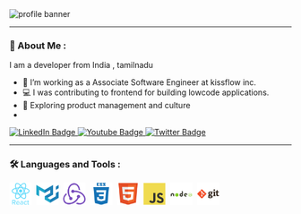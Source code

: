 


<img src="https://github.com/mohan-potter/mohan-potter/blob/main/Profile%20banner.png" alt="profile banner"/>


---

### 👨‍ About Me :

I am a developer from India , tamilnadu

- :telescope: I’m working as a Associate Software Engineer at kissflow inc.
- :computer: I was contributing to frontend for building lowcode applications.
- :seedling: Exploring product management and culture
- 
<div class="badge" id="badges">
    <a href="https://www.linkedin.com/in/mohanraj-venkatachalam/">
       <img src="https://img.shields.io/badge/LinkedIn-blue?style=for-the-badge&logo=linkedin&logoColor=white"
       alt="LinkedIn Badge" />
    </a>
    <a href="https://www.youtube.com/channel/UC6S6OF80J21TUlGdL6bATJg">
       <img src="https://img.shields.io/badge/YouTube-red?style=for-the-badge&logo=youtube&logoColor=white"
       alt="Youtube Badge" />
    </a>
    <a href="https://twitter.com/MohanrajVenka20">
     <img src="https://img.shields.io/badge/Twitter-blue?style=for-the-badge&logo=twitter&logoColor=white"
     alt="Twitter Badge" />
    </a>
</div>

---

### :hammer_and_wrench: Languages and Tools :

<div>
 <img src="https://github.com/devicons/devicon/blob/master/icons/react/react-original-wordmark.svg" title="React" alt="React" width="40" height="40"/>&nbsp;
  <img src="https://github.com/devicons/devicon/blob/master/icons/materialui/materialui-original.svg" title="Material UI" alt="Material UI" width="40" height="40"/>&nbsp;
  <img src="https://github.com/devicons/devicon/blob/master/icons/redux/redux-original.svg" title="Redux" alt="Redux " width="40" height="40"/>&nbsp;
  <img src="https://github.com/devicons/devicon/blob/master/icons/css3/css3-plain-wordmark.svg"  title="CSS3" alt="CSS" width="40" height="40"/>&nbsp;
  <img src="https://github.com/devicons/devicon/blob/master/icons/html5/html5-original.svg" title="HTML5" alt="HTML" width="40" height="40"/>&nbsp;
  <img src="https://github.com/devicons/devicon/blob/master/icons/javascript/javascript-original.svg" title="JavaScript" alt="JavaScript" width="40" height="40"/>&nbsp;
  <img src="https://github.com/devicons/devicon/blob/master/icons/nodejs/nodejs-original-wordmark.svg" title="NodeJS" alt="NodeJS" width="40" height="40"/>&nbsp;
  <img src="https://github.com/devicons/devicon/blob/master/icons/git/git-original-wordmark.svg" title="Git" **alt="Git" width="40" height="40"/>
</div>
